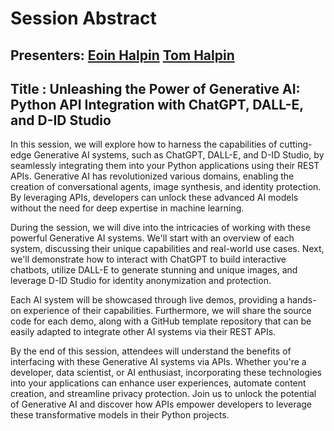 # Session Abstract

## Presenters: [Eoin Halpin](@eoinhalpin99](https://www.linkedin.com/in/eoin-halpin-62268b19b/)) [Tom Halpin]([@tom-halpin](https://www.linkedin.com/in/tom-halpin-3384a312/))

## Title : Unleashing the Power of Generative AI: Python API Integration with ChatGPT, DALL-E, and D-ID Studio

In this session, we will explore how to harness the capabilities of cutting-edge Generative AI systems, such as ChatGPT, DALL-E, and D-ID Studio, 
by seamlessly integrating them into your Python applications using their REST APIs. Generative AI has revolutionized various domains, 
enabling the creation of conversational agents, image synthesis, and identity protection. By leveraging APIs, developers can unlock these advanced AI models 
without the need for deep expertise in machine learning.

During the session, we will dive into the intricacies of working with these powerful Generative AI systems. We'll start with an overview of each system, 
discussing their unique capabilities and real-world use cases. Next, we'll demonstrate how to interact with ChatGPT to build interactive chatbots, 
utilize DALL-E to generate stunning and unique images, and leverage D-ID Studio for identity anonymization and protection.

Each AI system will be showcased through live demos, providing a hands-on experience of their capabilities. Furthermore, we will share the source code for each demo, 
along with a GitHub template repository that can be easily adapted to integrate other AI systems via their REST APIs.

By the end of this session, attendees will understand the benefits of interfacing with these Generative AI systems via APIs. 
Whether you're a developer, data scientist, or AI enthusiast, incorporating these technologies into your applications can enhance user experiences, 
automate content creation, and streamline privacy protection. Join us to unlock the potential of Generative AI and discover how APIs empower 
developers to leverage these transformative models in their Python projects.
